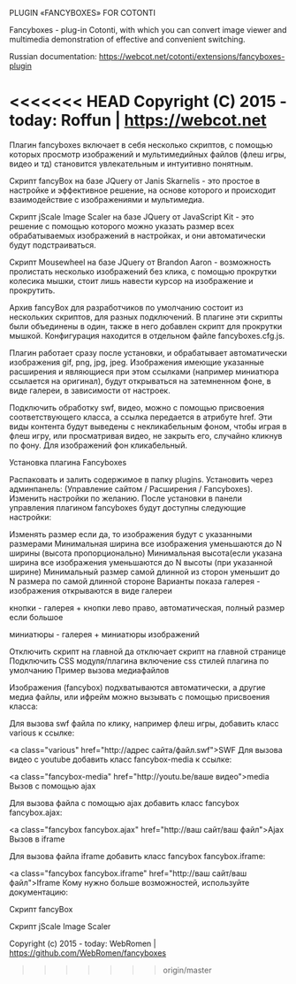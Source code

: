 PLUGIN «FANCYBOXES» FOR COTONTI

Fancyboxes - plug-in Cotonti, with which you can convert image viewer and multimedia demonstration of effective and convenient switching.

Russian documentation: https://webcot.net/cotonti/extensions/fancyboxes-plugin

<<<<<<< HEAD
Copyright (C) 2015 - today: Roffun | https://webcot.net
=======
Плагин fancyboxes включает в себя несколько скриптов, с помощью которых просмотр изображений и мультимедийных файлов (флеш игры, видео и тд) становится увлекательным и интуитивно понятным.

Скрипт fancyBox на базе JQuery от Janis Skarnelis - это простое в настройке и эффективное решение, на основе которого и происходит взаимодействие с изображениями и мультимедиа.

Скрипт jScale Image Scaler на базе JQuery от JavaScript Kit - это решение с помощью которого можно указать размер всех обрабатываемых изображений в настройках, и они автоматически будут подстраиваться.

Скрипт Mousewheel на базе JQuery от Brandon Aaron - возможность пролистать несколько изображений без клика, с помощью прокрутки колесика мышки, стоит лишь навести курсор на изображение и прокрутить.

Архив fancyBox для разработчиков по умолчанию состоит из нескольких скриптов, для разных подключений. В плагине эти скрипты были объединены в один, также в него добавлен скрипт для прокрутки мышкой. Конфигурация находится в отдельном файле fancyboxes.cfg.js.

Плагин работает сразу после установки, и обрабатывает автоматически изображения gif, png, jpg, jpeg.  Изображения имеющие указанные расширения и являющиеся при этом ссылками (например миниатюра ссылается на оригинал), будут открываться на затемненном фоне, в виде галереи, в зависимости от настроек.

Подключить обработку swf, видео, можно с помощью присвоения соответствующего класса, а ссылка передается в атрибуте href. Эти виды контента будут выведены с некликабельным фоном, чтобы играя в флеш игру, или просматривая видео, не закрыть его, случайно кликнув по фону. Для изображений фон кликабельный.

Установка плагина Fancyboxes

Распаковать и залить содержимое в папку plugins.
Установить через админпанель: (Управление сайтом / Расширения / Fancyboxes).
Изменить настройки по желанию.
После установки в панели управления плагином fancyboxes будут доступны следующие настройки:

Изменять размер	если да, то изображения будут с указанными размерами 
Минимальная ширина	все изображения уменьшаются до N ширины (высота пропорционально)
Минимальная высота(если указана ширина	все изображения уменьшаются до N высоты (при указанной ширине)
Минимальный размер самой длинной из сторон	 уменьшит до N размера по самой длинной стороне
Варианты показа	
галерея - изображения открываются в виде галереи

кнопки - галерея + кнопки лево право, автоматическая, полный размер если большое

миниатюры - галерея + миниатюры изображений

Отключить скрипт на главной	да отключает скрипт на главной странице
Подключить CSS модуля/плагина	включение css стилей плагина по умолчанию
Пример вызова медиафайлов

Изображения (fancybox) подхватываются автоматически, а другие медиа файлы, или ифрейм можно вызывать с помощью присвоения класса:

Для вызова swf файла по клику, например флеш игры, добавить класс various к ссылке:

&lt;a class="various" href="http://адрес сайта/файл.swf">SWF</a>
Для вызова видео с youtube добавить класс fancybox-media к ссылке:

&lt;a class="fancybox-media" href="httр://youtu.be/ваше видео">media</a>
Вызов с помощью ajax

Для вызова файла с помощью ajax добавить класс fancybox fancybox.ajax: 

&lt;a class="fancybox fancybox.ajax" href="http://ваш сайт/ваш файл">Ajax</a>
Вызов в iframe

Для вызова файла iframe добавить класс fancybox fancybox.iframe:

&lt;a class="fancybox fancybox.iframe" href="http://ваш сайт/ваш файл">Iframe</a>
Кому нужно больше возможностей, используйте документацию:

Скрипт fancyBox

Скрипт jScale Image Scaler


Copyright (c) 2015 - today: WebRomen | https://github.com/WebRomen/fancyboxes
>>>>>>> origin/master
